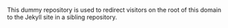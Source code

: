 This dummy repository is used to redirect visitors on the root of this domain to the Jekyll site in a sibling repository.

